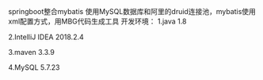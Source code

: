 
springboot整合mybatis 使用MySQL数据库和阿里的druid连接池，mybatis使用xml配置方式，用MBG代码生成工具
开发环境：
1.java 1.8

2.IntelliJ IDEA 2018.2.4

3.maven 3.3.9

4.MySQL 5.7.23

        
